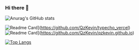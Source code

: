 ### Hi there 👋

<!--
**QzKevin/QzKevin** is a ✨ _special_ ✨ repository because its `README.md` (this file) appears on your GitHub profile.

Here are some ideas to get you started:

- 🔭 I’m currently working on ...
- 🌱 I’m currently learning ...
- 👯 I’m looking to collaborate on ...
- 🤔 I’m looking for help with ...
- 💬 Ask me about ...
- 📫 How to reach me: ...
- 😄 Pronouns: ...
- ⚡ Fun fact: ...
-->
![Anurag's GitHub stats](https://github-readme-stats.vercel.app/api?username=QzKevin&show_icons=true&theme=vue&count_private=true)

![Readme Card](https://github-readme-stats.vercel.app/api/pin/?username=QzKevin&theme=vue&repo=typecho_vercel)](https://github.com/QzKevin/typecho_vercel)
![Readme Card](https://github-readme-stats.vercel.app/api/pin/?username=QzKevin&theme=vue&repo=qzkevin.github.io)](https://github.com/QzKevin/qzkevin.github.io)

[![Top Langs](https://github-readme-stats.vercel.app/api/top-langs/?username=QzKevin&layout=compact)](https://github.com/anuraghazra/github-readme-stats)
